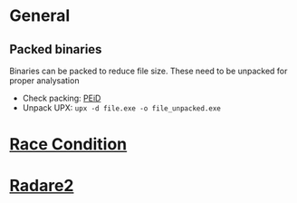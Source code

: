 # General
## Packed binaries
Binaries can be packed to reduce file size. These need to be unpacked for proper analysation
- Check packing: [PEiD](https://www.softpedia.com/get/Programming/Packers-Crypters-Protectors/PEiD-updated.shtml)
- Unpack UPX: `upx -d file.exe -o file_unpacked.exe`

# [Race Condition](https://github.com/PinkDraconian/InfoSecCheatSheets/blob/master/binary/race%20condition.md)
# [Radare2](https://github.com/PinkDraconian/InfoSecCheatSheets/blob/master/binary/radare2.md)
